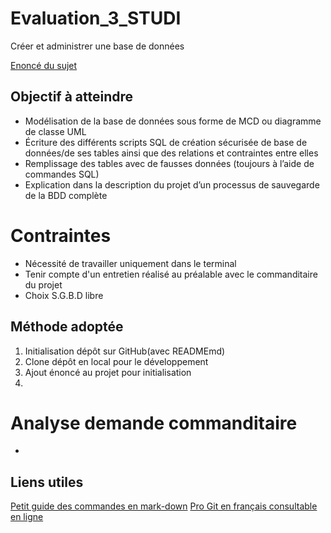 # Evaluation_3_STUDI
Créer et administrer une base de données

[Enoncé du sujet]()

## Objectif à atteindre
* Modélisation de la base de données sous forme de MCD ou diagramme de classe UML
* Écriture des différents scripts SQL de création sécurisée de base de données/de ses tables ainsi que des relations et contraintes entre elles
* Remplissage des tables avec de fausses données (toujours à l’aide de commandes SQL)
* Explication dans la description du projet d’un processus de sauvegarde de la BDD complète

# Contraintes
* Nécessité de travailler uniquement dans le terminal
* Tenir compte d'un entretien réalisé au préalable avec le commanditaire du projet
* Choix S.G.B.D libre

## Méthode adoptée
1. Initialisation dépôt sur GitHub(avec READMEmd)
2. Clone dépôt en local pour le développement
3. Ajout énoncé au projet pour initialisation
4. 

# Analyse demande commanditaire
* 

## Liens utiles
[Petit guide des commandes en mark-down](https://support.zendesk.com/hc/fr/articles/203691016-Formatage-de-texte-avec-Markdown)
[Pro Git en français consultable en ligne](https://git-scm.com/book/fr/v2)